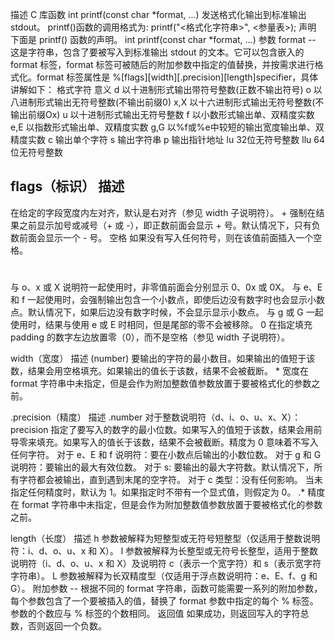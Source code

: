 描述
C 库函数 int printf(const char *format, ...) 发送格式化输出到标准输出 stdout。
printf()函数的调用格式为:
printf("<格式化字符串>", <参量表>);
声明
下面是 printf() 函数的声明。
int printf(const char *format, ...)
参数
format -- 这是字符串，包含了要被写入到标准输出 stdout 的文本。它可以包含嵌入的 format 标签，format 标签可被随后的附加参数中指定的值替换，并按需求进行格式化。format 标签属性是 %[flags][width][.precision][length]specifier，具体讲解如下：
格式字符
意义
d
以十进制形式输出带符号整数(正数不输出符号)
o
以八进制形式输出无符号整数(不输出前缀0)
x,X
以十六进制形式输出无符号整数(不输出前缀Ox)
u
以十进制形式输出无符号整数
f
以小数形式输出单、双精度实数
e,E
以指数形式输出单、双精度实数
g,G
以%f或%e中较短的输出宽度输出单、双精度实数
c
输出单个字符
s
输出字符串
p
输出指针地址
lu 
32位无符号整数
llu
64位无符号整数

flags（标识）
描述
-
在给定的字段宽度内左对齐，默认是右对齐（参见 width 子说明符）。
+
强制在结果之前显示加号或减号（+ 或 -），即正数前面会显示 + 号。默认情况下，只有负数前面会显示一个 - 号。
空格
如果没有写入任何符号，则在该值前面插入一个空格。
#
与 o、x 或 X 说明符一起使用时，非零值前面会分别显示 0、0x 或 0X。
与 e、E 和 f 一起使用时，会强制输出包含一个小数点，即使后边没有数字时也会显示小数点。默认情况下，如果后边没有数字时候，不会显示显示小数点。
与 g 或 G 一起使用时，结果与使用 e 或 E 时相同，但是尾部的零不会被移除。
0
在指定填充 padding 的数字左边放置零（0），而不是空格（参见 width 子说明符）。

width（宽度）
描述
(number)
要输出的字符的最小数目。如果输出的值短于该数，结果会用空格填充。如果输出的值长于该数，结果不会被截断。
*
宽度在 format 字符串中未指定，但是会作为附加整数值参数放置于要被格式化的参数之前。

.precision（精度）
描述
.number
对于整数说明符（d、i、o、u、x、X）：precision 指定了要写入的数字的最小位数。如果写入的值短于该数，结果会用前导零来填充。如果写入的值长于该数，结果不会被截断。精度为 0 意味着不写入任何字符。
对于 e、E 和 f 说明符：要在小数点后输出的小数位数。
对于 g 和 G 说明符：要输出的最大有效位数。
对于 s: 要输出的最大字符数。默认情况下，所有字符都会被输出，直到遇到末尾的空字符。
对于 c 类型：没有任何影响。
当未指定任何精度时，默认为 1。如果指定时不带有一个显式值，则假定为 0。
.*
精度在 format 字符串中未指定，但是会作为附加整数值参数放置于要被格式化的参数之前。

length（长度）
描述
h
参数被解释为短整型或无符号短整型（仅适用于整数说明符：i、d、o、u、x 和 X）。
l
参数被解释为长整型或无符号长整型，适用于整数说明符（i、d、o、u、x 和 X）及说明符 c（表示一个宽字符）和 s（表示宽字符字符串）。
L
参数被解释为长双精度型（仅适用于浮点数说明符：e、E、f、g 和 G）。
附加参数 -- 根据不同的 format 字符串，函数可能需要一系列的附加参数，每个参数包含了一个要被插入的值，替换了 format 参数中指定的每个 % 标签。参数的个数应与 % 标签的个数相同。
返回值
如果成功，则返回写入的字符总数，否则返回一个负数。